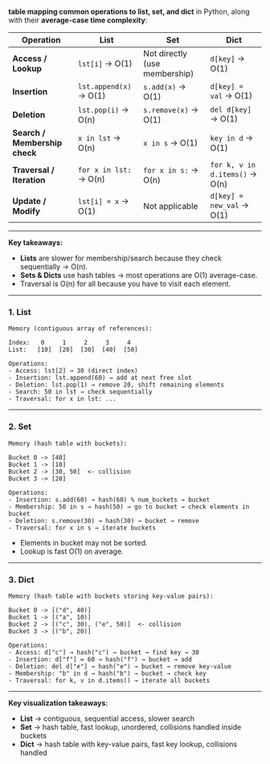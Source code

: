 **table mapping common operations to list, set, and dict** in Python, along with their **average-case time complexity**:

| Operation                     | List                   | Set                           | Dict                           |
| ----------------------------- | ---------------------- | ----------------------------- | ------------------------------ |
| **Access / Lookup**           | `lst[i]` → O(1)        | Not directly (use membership) | `d[key]` → O(1)                |
| **Insertion**                 | `lst.append(x)` → O(1) | `s.add(x)` → O(1)             | `d[key] = val` → O(1)          |
| **Deletion**                  | `lst.pop(i)` → O(n)    | `s.remove(x)` → O(1)          | `del d[key]` → O(1)            |
| **Search / Membership check** | `x in lst` → O(n)      | `x in s` → O(1)               | `key in d` → O(1)              |
| **Traversal / Iteration**     | `for x in lst:` → O(n) | `for x in s:` → O(n)          | `for k, v in d.items()` → O(n) |
| **Update / Modify**           | `lst[i] = x` → O(1)    | Not applicable                | `d[key] = new_val` → O(1)      |

---

**Key takeaways:**

* **Lists** are slower for membership/search because they check sequentially → O(n).
* **Sets & Dicts** use hash tables → most operations are O(1) average-case.
* Traversal is O(n) for all because you have to visit each element.

---

### **1️. List**

```
Memory (contiguous array of references):

Index:   0     1     2     3     4
List:   [10]  [20]  [30]  [40]  [50]

Operations:
- Access: lst[2] → 30 (direct index)
- Insertion: lst.append(60) → add at next free slot
- Deletion: lst.pop(1) → remove 20, shift remaining elements
- Search: 50 in lst → check sequentially
- Traversal: for x in lst: ...
```

---

### **2️. Set**

```
Memory (hash table with buckets):

Bucket 0 -> [40]
Bucket 1 -> [10]
Bucket 2 -> [30, 50]  <- collision
Bucket 3 -> [20]

Operations:
- Insertion: s.add(60) → hash(60) % num_buckets → bucket
- Membership: 50 in s → hash(50) → go to bucket → check elements in bucket
- Deletion: s.remove(30) → hash(30) → bucket → remove
- Traversal: for x in s → iterate buckets
```

* Elements in bucket may not be sorted.
* Lookup is fast O(1) on average.

---

### **3️. Dict**

```
Memory (hash table with buckets storing key-value pairs):

Bucket 0 -> [("d", 40)]
Bucket 1 -> [("a", 10)]
Bucket 2 -> [("c", 30), ("e", 50)]  <- collision
Bucket 3 -> [("b", 20)]

Operations:
- Access: d["c"] → hash("c") → bucket → find key → 30
- Insertion: d["f"] = 60 → hash("f") → bucket → add
- Deletion: del d["e"] → hash("e") → bucket → remove key-value
- Membership: "b" in d → hash("b") → bucket → check key
- Traversal: for k, v in d.items() → iterate all buckets
```

---

**Key visualization takeaways:**

* **List** → contiguous, sequential access, slower search
* **Set** → hash table, fast lookup, unordered, collisions handled inside buckets
* **Dict** → hash table with key-value pairs, fast key lookup, collisions handled